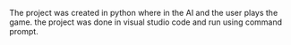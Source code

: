 The project was created in python where in the AI and the user plays the game.
the project was done in visual studio code and run using command prompt.
